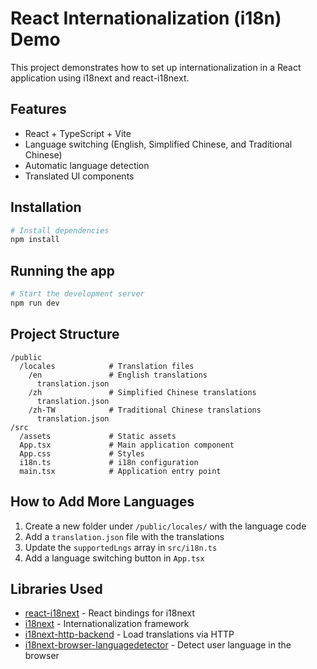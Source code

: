 # React Internationalization (i18n) Demo

This project demonstrates how to set up internationalization in a React application using i18next and react-i18next.

## Features

- React + TypeScript + Vite
- Language switching (English, Simplified Chinese, and Traditional Chinese)
- Automatic language detection
- Translated UI components

## Installation

```bash
# Install dependencies
npm install
```

## Running the app

```bash
# Start the development server
npm run dev
```

## Project Structure

```
/public
  /locales            # Translation files
    /en               # English translations
      translation.json
    /zh               # Simplified Chinese translations
      translation.json
    /zh-TW            # Traditional Chinese translations
      translation.json
/src
  /assets             # Static assets
  App.tsx             # Main application component
  App.css             # Styles
  i18n.ts             # i18n configuration
  main.tsx            # Application entry point
```

## How to Add More Languages

1. Create a new folder under `/public/locales/` with the language code
2. Add a `translation.json` file with the translations
3. Update the `supportedLngs` array in `src/i18n.ts`
4. Add a language switching button in `App.tsx`

## Libraries Used

- [react-i18next](https://react.i18next.com/) - React bindings for i18next
- [i18next](https://www.i18next.com/) - Internationalization framework
- [i18next-http-backend](https://github.com/i18next/i18next-http-backend) - Load translations via HTTP
- [i18next-browser-languagedetector](https://github.com/i18next/i18next-browser-languagedetector) - Detect user language in the browser
